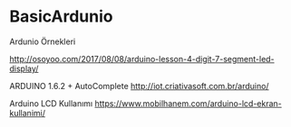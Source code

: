 # BasicArdunio
Ardunio Örnekleri


http://osoyoo.com/2017/08/08/arduino-lesson-4-digit-7-segment-led-display/

ARDUINO 1.6.2 + AutoComplete
http://iot.criativasoft.com.br/arduino/

Arduino LCD Kullanımı
https://www.mobilhanem.com/arduino-lcd-ekran-kullanimi/